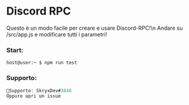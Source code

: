 # Discord RPC

Questo è un modo facile per creare e usare Discord-RPC!\n
Andare su /src/app.js e modificare tutti i parametri!

### Start:
```zhc
host@user:~ $ npm run test
```
### Supporto:
```csharp
🚨Supporto: SkryxDev#3846
Oppure apri un issue
```
